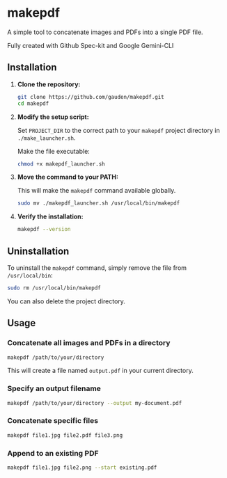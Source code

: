 # makepdf

A simple tool to concatenate images and PDFs into a single PDF file.

Fully created with Github Spec-kit and Google Gemini-CLI

## Installation

1.  **Clone the repository:**

    ```bash
    git clone https://github.com/gauden/makepdf.git
    cd makepdf
    ```

2.  **Modify the setup script:**

    Set `PROJECT_DIR` to the correct path to your `makepdf` project directory in `./make_launcher.sh`.

    Make the file executable:

    ```bash
    chmod +x makepdf_launcher.sh
    ```

3.  **Move the command to your PATH:**

    This will make the `makepdf` command available globally.

    ```bash
    sudo mv ./makepdf_launcher.sh /usr/local/bin/makepdf
    ```

4.  **Verify the installation:**

    ```bash
    makepdf --version
    ```

## Uninstallation

To uninstall the `makepdf` command, simply remove the file from `/usr/local/bin`:

```bash
sudo rm /usr/local/bin/makepdf
```

You can also delete the project directory.

## Usage

### Concatenate all images and PDFs in a directory

```bash
makepdf /path/to/your/directory
```

This will create a file named `output.pdf` in your current directory.

### Specify an output filename

```bash
makepdf /path/to/your/directory --output my-document.pdf
```

### Concatenate specific files

```bash
makepdf file1.jpg file2.pdf file3.png
```

### Append to an existing PDF

```bash
makepdf file1.jpg file2.png --start existing.pdf
```
